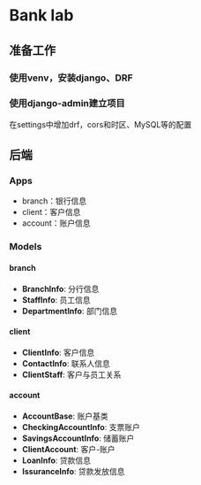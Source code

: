 # Bank lab

## 准备工作

### 使用venv，安装django、DRF

### 使用django-admin建立项目

在settings中增加drf，cors和时区、MySQL等的配置

## 后端

### Apps

- branch：银行信息
- client：客户信息
- account：账户信息

### Models

#### branch

- **BranchInfo**: 分行信息
- **StaffInfo**: 员工信息
- **DepartmentInfo**: 部门信息

#### client

- **ClientInfo**: 客户信息
- **ContactInfo**: 联系人信息
- **ClientStaff**: 客户与员工关系

#### account

- **AccountBase**: 账户基类
- **CheckingAccountInfo**: 支票账户
- **SavingsAccountInfo**: 储蓄账户
- **ClientAccount**: 客户-账户
- **LoanInfo**: 贷款信息
- **IssuranceInfo**: 贷款发放信息